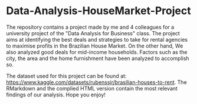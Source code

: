 # Data-Analysis-HouseMarket-Project

The repository contains a project made by me and 4 colleagues for a university project of the "Data Analysis for Business" class. The project aims at identifying the best deals and strategies to take for rental agencies to maximise profits in the Brazilian House Market. On the other hand, We also analyzed good deals for mid-income households. Factors such as the city, the area and the home furnishment have been analyzed to accomplish so.

The dataset used for this project can be found at: https://www.kaggle.com/datasets/rubenssjr/brasilian-houses-to-rent. The RMarkdown and the complied HTML version contain the most relevant findings of our analysis. Hope you enjoy!
